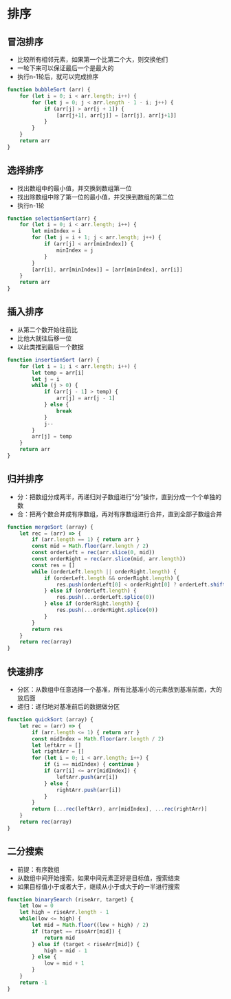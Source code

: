# 排序

## 冒泡排序

- 比较所有相邻元素，如果第一个比第二个大，则交换他们
- 一轮下来可以保证最后一个是最大的
- 执行n-1轮后，就可以完成排序

```js
function bubbleSort (arr) {
    for (let i = 0; i < arr.length; i++) {
        for (let j = 0; j < arr.length - 1 - i; j++) {
            if (arr[j] > arr[j + 1]) {
                [arr[j+1], arr[j]] = [arr[j], arr[j+1]]
            }
        }
    }
    return arr
}
```

## 选择排序

- 找出数组中的最小值，并交换到数组第一位
- 找出除数组中除了第一位的最小值，并交换到数组的第二位
- 执行n-1轮

```js
function selectionSort(arr) {
    for (let i = 0; i < arr.length; i++) {
        let minIndex = i
        for (let j = i + 1; j < arr.length; j++) {
            if (arr[j] < arr[minIndex]) {
                minIndex = j
            }
        }
        [arr[i], arr[minIndex]] = [arr[minIndex], arr[i]]
    }
    return arr
}
```

## 插入排序

- 从第二个数开始往前比
- 比他大就往后移一位
- 以此类推到最后一个数据

```js
function insertionSort (arr) {
    for (let i = 1; i < arr.length; i++) {
        let temp = arr[i]
        let j = i
        while (j > 0) {
            if (arr[j - 1] > temp) {
                arr[j] = arr[j - 1]
            } else {
                break
            }
            j--
        }
        arr[j] = temp
    }
    return arr
}
```

## 归并排序

- 分：把数组分成两半，再递归对子数组进行“分”操作，直到分成一个个单独的数
- 合：把两个数合并成有序数组，再对有序数组进行合并，直到全部子数组合并

```js
function mergeSort (array) {
    let rec = (arr) => {
        if (arr.length == 1) { return arr }
        const mid = Math.floor(arr.length / 2)
        const orderLeft = rec(arr.slice(0, mid))
        const orderRight = rec(arr.slice(mid, arr.length))
        const res = []
        while (orderLeft.length || orderRight.length) {
            if (orderLeft.length && orderRight.length) {
                res.push(orderLeft[0] < orderRight[0] ? orderLeft.shift() : orderRight.shift())
            } else if (orderLeft.length) {
                res.push(...orderLeft.splice(0))
            } else if (orderRight.length) {
                res.push(...orderRight.splice(0))
            }
        }
        return res
    }
    return rec(array)
}
```

## 快速排序

- 分区：从数组中任意选择一个基准，所有比基准小的元素放到基准前面，大的放后面
- 递归：递归地对基准前后的数据做分区

```js
function quickSort (array) {
    let rec = (arr) => {
        if (arr.length <= 1) { return arr }
        const midIndex = Math.floor(arr.length / 2)
        let leftArr = []
        let rightArr = []
        for (let i = 0; i < arr.length; i++) {
            if (i == midIndex) { continue }
            if (arr[i] <= arr[midIndex]) {
                leftArr.push(arr[i])
            } else {
                rightArr.push(arr[i])
            }
        }
        return [...rec(leftArr), arr[midIndex], ...rec(rightArr)]
    }
    return rec(array)
}
```

## 二分搜索

- 前提：有序数组
- 从数组中间开始搜索，如果中间元素正好是目标值，搜索结束
- 如果目标值小于或者大于，继续从小于或大于的一半进行搜索

```js
function binarySearch (riseArr, target) {
    let low = 0
    let high = riseArr.length - 1
    while(low <= high) {
        let mid = Math.floor((low + high) / 2)
        if (target == riseArr[mid]) {
            return mid
        } else if (target < riseArr[mid]) {
            high = mid - 1
        } else {
            low = mid + 1
        }
    }
    return -1
}
```

